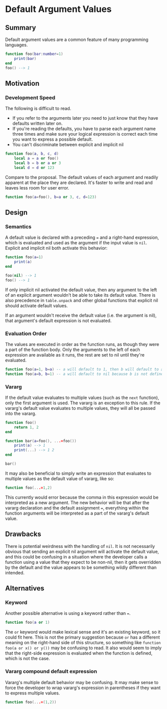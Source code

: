# Default Argument Values

## Summary

Default argument values are a common feature of many programming languages.

```lua
function foo(bar:number=1)
    print(bar)
end
foo() --> 1
```

## Motivation

### Development Speed

The following is difficult to read.
* If you refer to the arguments later you need to just know that they have defaults written later on.
* If you're reading the defaults, you have to parse each argument name three times and make sure your logical expression is correct each time you want to express a possible default.
* You can't discriminate between explicit and implicit nil
```lua
function foo(a, b, c, d)
    local a = a or foo()
    local b = b or a or 3
    local d = d or 123
```

Compare to the proposal. The default values of each argument and readily apparent at the place they are declared. It's faster to write and read and leaves less room for user error.
```lua
function foo(a=foo(), b=a or 3, c, d=123)
```

## Design

### Semantics
A default value is declared with a preceding `=` and a right-hand expression, which is evaluated and used as the argument if the input value is `nil`. Explicit and implicit nil both activate this behavior:

```lua
function foo(a=1)
    print(a)
end

foo(nil) --> 1
foo() --> 1
```

If only implicit nil activated the default value, then any argument to the left of an explicit argument wouldn't be able to take its default value. There is also precedence in `table.unpack` and other global functions that explicit nil should activate default values.

If an argument wouldn't receive the default value (i.e. the argument is nil), that argument's default expression is not evaluated.

### Evaluation Order
The values are executed in order as the function runs, as though they were a part of the function body. Only the arguments to the left of each expression are available as it runs, the rest are set to nil until they're evaluated.

```lua
function foo(a=1, b=a) -- a will default to 1, then b will default to a
function foo(a=b, b=1) -- a will default to nil because b is not defined yet, then b will default to 1
```

### Vararg
If the default value evaluates to multiple values (such as the `next` function), only the first argument is used. The vararg is an exception to this rule. If the vararg's default value evaluates to multiple values, they will all be passed into the vararg.

```lua
function foo()
    return 1, 2
end

function bar(a=foo(), ...=foo())
    print(a) --> 1
    print(...) --> 1 2
end

bar()
```

It may also be beneficial to simply write an expression that evaluates to multiple values as the default value of vararg, like so:

```lua
function foo(...=1,2)
```

This currently would error because the comma in this expression would be interpreted as a new argument. The new behavior will be that after the vararg declaration and the default assignment `=`, everything within the function arguments will be interpreted as a part of the vararg's default value.

## Drawbacks

There is potential weirdness with the handling of `nil`. It is not necessarily obvious that sending an explicit nil argument will activate the default value, and this could be confusing in a situation where the developer calls a function using a value that they expect to be non-nil, then it gets overridden by the default and the value appears to be something wildly different than intended.

## Alternatives

### Keyword
Another possible alternative is using a keyword rather than `=`.

```lua
function foo(a or 1)
```

The `or` keyword would make lexical sense and it's an existing keyword, so it could fit here. This is not the primary suggestion because `or` has a different meaning on the right-hand side of this structure, so something like `function foo(a or x() or y())` may be confusing to read. It also would seem to imply that the right-side expression is evaluated when the function is defined, which is not the case.

### Vararg compound default expression
Vararg's multiple default behavior may be confusing. It may make sense to force the developer to wrap vararg's expression in parentheses if they want to express multiple values.

```lua
function foo(...=(1,2))
```